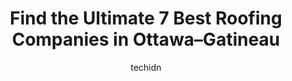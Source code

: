 ---
layout: ampstory
image: https://i0.wp.com/?resize=640,853
author: techidn
featured: false
description: Ottawa–Gatineau, Ontario / Quebec, Canada is a haven for Roofing Companies enthusiasts, boasting an impressive array of 7 top-notch establishments. Whether youre a seasoned connoisseur or
title: Find the Ultimate 7 Best Roofing Companies in Ottawa–Gatineau
cover:
   title: Find the Ultimate 7 Best Roofing Companies in Ottawa–Gatineau
   subtitle: AUTO.OR.ID
   background: 

pages: 
 - layout: thirds
   top: <h1>#1 Sanderson Roofing</h1>
   bottom: "<p>Sanderson provided the most reasonable quote out of four proposals.  My son had his roof replaced by them a few years ago with excellent results.  Everyone at Sanderson h</p>"
   background: https://images.unsplash.com/photo-1596157783372-71ada8d5836b?ixlib=rb-4.0.3&ixid=MnwxMjA3fDB8MHxwaG90by1wYWdlfHx8fGVufDB8fHx8&auto=format&fit=crop&w=640&h=853&q=80
   backgroundblur: true
 - layout: thirds
   top: <h1>#2 D.S Roofing</h1>
   bottom: "<p>39 Rue de Bécancour, Gatineau, QC J8P 7X5, Canada</p>"
   background: https://images.unsplash.com/photo-1627667928346-5fc86d099a5c?ixlib=rb-4.0.3&ixid=MnwxMjA3fDB8MHxwaG90by1wYWdlfHx8fGVufDB8fHx8&auto=format&fit=crop&w=640&h=853&q=80
   cta:
      link: https://www.auto.or.id/find-the-ultimate-7-best-roofing-companies-in-ottawa-gatineau/
      text: Find the Ultimate 7 Best Roofing Companies in Ottawa–Gatineau
 - layout: thirds
   top: <h1>#3 Rydel Roofing in Ottawa</h1>
   bottom: "<p>1680 Woodward Dr Unit 206, Ottawa, ON K2C 3R7, Canada</p>"
   background: https://images.unsplash.com/photo-1596209716749-aee52a95737c?ixlib=rb-4.0.3&ixid=MnwxMjA3fDB8MHxwaG90by1wYWdlfHx8fGVufDB8fHx8&auto=format&fit=crop&w=640&h=853&q=80
   cta:
      link: https://www.auto.or.id/find-the-ultimate-7-best-roofing-companies-in-ottawa-gatineau/
      text: Find the Ultimate 7 Best Roofing Companies in Ottawa–Gatineau
 - layout: thirds
   top: <h1>#4 Markelangelos Inc</h1>
   bottom: "<p>1584 Ch. Old Montréal Rd, Cumberland, ON K4C 1G8, Canada</p>"
   background: https://images.unsplash.com/photo-1580540149927-0d212125eadb?ixlib=rb-4.0.3&ixid=MnwxMjA3fDB8MHxwaG90by1wYWdlfHx8fGVufDB8fHx8&auto=format&fit=crop&w=640&h=853&q=80
   cta:
      link: https://www.auto.or.id/find-the-ultimate-7-best-roofing-companies-in-ottawa-gatineau/
      text: Find the Ultimate 7 Best Roofing Companies in Ottawa–Gatineau
 - layout: thirds
   top: <h1>#5 Les Entreprises J. Bedard</h1>
   bottom: "<p>251 Chem. Blanchette, Gatineau, QC J8R 3G3, Canada</p>"
   background: https://images.unsplash.com/photo-1629583825021-9fb0d16381ef?ixlib=rb-4.0.3&ixid=MnwxMjA3fDB8MHxwaG90by1wYWdlfHx8fGVufDB8fHx8&auto=format&fit=crop&w=640&h=853&q=80
   cta:
      link: https://www.auto.or.id/find-the-ultimate-7-best-roofing-companies-in-ottawa-gatineau/
      text: Find the Ultimate 7 Best Roofing Companies in Ottawa–Gatineau
 - layout: thirds
   top: <h1>#6 Toitures Boulet</h1>
   bottom: "<p>1311 Chem. Vanier, Gatineau, QC J9J 3J6, Canada</p>"
   background: https://images.unsplash.com/photo-1577696467479-4c92df55c24a?ixlib=rb-4.0.3&ixid=MnwxMjA3fDB8MHxwaG90by1wYWdlfHx8fGVufDB8fHx8&auto=format&fit=crop&w=640&h=853&q=80
   cta:
      link: https://www.auto.or.id/find-the-ultimate-7-best-roofing-companies-in-ottawa-gatineau/
      text: Find the Ultimate 7 Best Roofing Companies in Ottawa–Gatineau
 - layout: thirds
   top: <h1>#7 FineLines Roofing & Renovations Ltd</h1>
   bottom: "<p>2222 Webster Ave, Ottawa, ON K1H 7H2, Canada</p>"
   background: https://images.unsplash.com/photo-1623261788328-cf730e9f2667?ixlib=rb-4.0.3&ixid=MnwxMjA3fDB8MHxwaG90by1wYWdlfHx8fGVufDB8fHx8&auto=format&fit=crop&w=640&h=853&q=80
   cta:
      link: https://www.auto.or.id/find-the-ultimate-7-best-roofing-companies-in-ottawa-gatineau/
      text: Find the Ultimate 7 Best Roofing Companies in Ottawa–Gatineau
 - layout: thirds
   middle: Continue reading...
   background: https://images.unsplash.com/photo-1627404958332-cd698bcce36c?ixlib=rb-4.0.3&ixid=MnwxMjA3fDB8MHxwaG90by1wYWdlfHx8fGVufDB8fHx8&auto=format&fit=crop&w=640&h=853&q=80
   cta:
      link: https://www.auto.or.id/find-the-ultimate-7-best-roofing-companies-in-ottawa-gatineau/
      text: Find the Ultimate 7 Best Roofing Companies in Ottawa–Gatineau

---